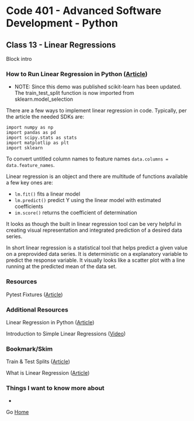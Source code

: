 # Code 401 - Advanced Software Development - Python

## Class 13 - Linear Regressions

Block intro

<!-- > An investment in knowledge pays the best interest. –  Benjamin Franklin -->


### How to Run Linear Regression in Python ([Article](https://bigdata-madesimple.com/how-to-run-linear-regression-in-python-scikit-learn/))
- NOTE: Since this demo was published scikit-learn has been updated. The train_test_split function is now imported from sklearn.model_selection

There are a few ways to implement linear regression in code. Typically, per the article the needed SDKs are:
```
import numpy as np
import pandas as pd
import scipy.stats as stats
import matplotlip as plt
import sklearn
```
To convert untitled column names to feature names ```data.columns = data.feature_names```.

Linear regression is an object and there are multitude of functions available a few key ones are:
- ```lm.fit()``` fits a linear model
- ```lm.predict()``` predict Y using the linear model with estimated coefficients
- ```im.score()``` returns the coefficient of determination

It looks as though the built in linear regression tool can be very helpful in creating visual representation and integrated prediction of a desired data series.

In short linear regression is a statistical tool that helps predict a given value on a preprovided data series. It is deterministic on a explanatory variable to predict the response variable. It visually looks like a scatter plot with a line running at the predicted mean of the data set.

### Resources

Pytest Fixtures ([Article](https://docs.pytest.org/en/latest/explanation/fixtures.html))

### Additional Resources

Linear Regression in Python ([Article](https://realpython.com/linear-regression-in-python/))

Introduction to Simple Linear Regressions ([Video](https://www.youtube.com/watch?v=KsVBBJRb9TE))

### Bookmark/Skim

Train & Test Splits ([Article](https://towardsdatascience.com/train-test-split-and-cross-validation-in-python-80b61beca4b6))

What is Linear Regression ([Article](https://www.statisticssolutions.com/free-resources/directory-of-statistical-analyses/what-is-linear-regression/))

### Things I want to know more about

* 

Go [Home](index.md)